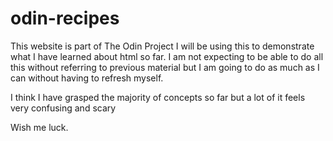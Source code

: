 # odin-recipes

This website is part of The Odin Project
I will be using this to demonstrate what I have learned about html so far.
I am not expecting to be able to do all this without referring to previous material but I am going to do as much as I can without having to refresh myself.

I think I have grasped the majority of concepts so far but a lot of it feels very confusing and scary

Wish me luck.